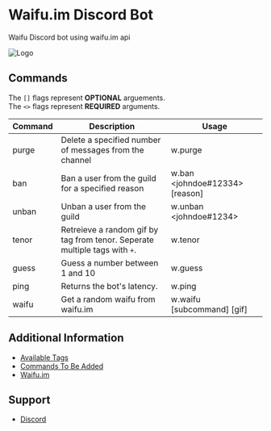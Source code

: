 # Waifu.im Discord Bot
Waifu Discord bot using waifu.im api

![Logo](https://waifu.im/favicon.ico)

## Commands
The `[]` flags represent **OPTIONAL** arguements.<br w.>
The `<>` flags represent **REQUIRED** arguments. <br w.>

| Command               | Description                                                                                                               | Usage                                                 |
| --------------------- | ------------------------------------------------------------------------------------------------------------------------- | ----------------------------------------------------- |
| purge | Delete a specified number of messages from the channel | w.purge <number> |
| ban | Ban a user from the guild for a specified reason | w.ban <johndoe#12334> [reason] |
| unban | Unban a user from the guild | w.unban <johndoe#1234> |
| tenor | Retreieve a random gif by tag from tenor. Seperate multiple tags with `+`. | w.tenor <tag> |
| guess | Guess a number between 1 and 10 | w.guess <number> |
| ping | Returns the bot's latency. | w.ping |
| waifu | Get a random waifu from waifu.im | w.waifu [subcommand] [gif] |

## Additional Information
 * [Available Tags](https://github.com/Socket-Development/Waifu-Bot/wiki/Available-Tags)
 * [Commands To Be Added](https://github.com/Socket-Development/Waifu-Bot/wiki/Commands-To-Be-Added)
 * [Waifu.im](https://waifu.im/)

## Support
 * [Discord](https://discord.me/socket-development)